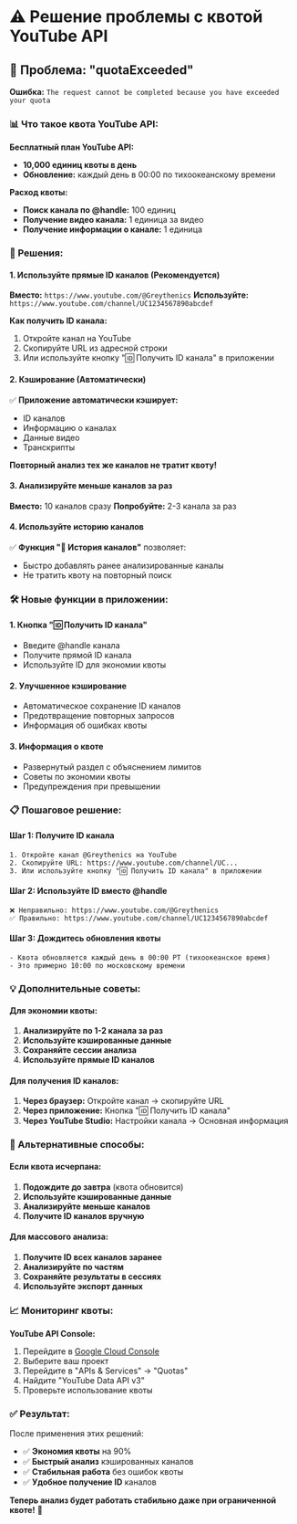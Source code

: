 # ⚠️ Решение проблемы с квотой YouTube API

## 🚨 Проблема: "quotaExceeded"

**Ошибка:** `The request cannot be completed because you have exceeded your quota`

### 📊 Что такое квота YouTube API:

**Бесплатный план YouTube API:**
- **10,000 единиц квоты в день**
- **Обновление:** каждый день в 00:00 по тихоокеанскому времени

**Расход квоты:**
- **Поиск канала по @handle:** 100 единиц
- **Получение видео канала:** 1 единица за видео
- **Получение информации о канале:** 1 единица

### 🔧 Решения:

#### 1. **Используйте прямые ID каналов** (Рекомендуется)

**Вместо:** `https://www.youtube.com/@Greythenics`
**Используйте:** `https://www.youtube.com/channel/UC1234567890abcdef`

**Как получить ID канала:**
1. Откройте канал на YouTube
2. Скопируйте URL из адресной строки
3. Или используйте кнопку "🆔 Получить ID канала" в приложении

#### 2. **Кэширование** (Автоматически)

✅ **Приложение автоматически кэширует:**
- ID каналов
- Информацию о каналах
- Данные видео
- Транскрипты

**Повторный анализ тех же каналов не тратит квоту!**

#### 3. **Анализируйте меньше каналов за раз**

**Вместо:** 10 каналов сразу
**Попробуйте:** 2-3 канала за раз

#### 4. **Используйте историю каналов**

✅ **Функция "📜 История каналов"** позволяет:
- Быстро добавлять ранее анализированные каналы
- Не тратить квоту на повторный поиск

### 🛠️ Новые функции в приложении:

#### 1. **Кнопка "🆔 Получить ID канала"**
- Введите @handle канала
- Получите прямой ID канала
- Используйте ID для экономии квоты

#### 2. **Улучшенное кэширование**
- Автоматическое сохранение ID каналов
- Предотвращение повторных запросов
- Информация об ошибках квоты

#### 3. **Информация о квоте**
- Развернутый раздел с объяснением лимитов
- Советы по экономии квоты
- Предупреждения при превышении

### 📋 Пошаговое решение:

#### **Шаг 1: Получите ID канала**
```
1. Откройте канал @Greythenics на YouTube
2. Скопируйте URL: https://www.youtube.com/channel/UC...
3. Или используйте кнопку "🆔 Получить ID канала" в приложении
```

#### **Шаг 2: Используйте ID вместо @handle**
```
❌ Неправильно: https://www.youtube.com/@Greythenics
✅ Правильно: https://www.youtube.com/channel/UC1234567890abcdef
```

#### **Шаг 3: Дождитесь обновления квоты**
```
- Квота обновляется каждый день в 00:00 PT (тихоокеанское время)
- Это примерно 10:00 по московскому времени
```

### 💡 Дополнительные советы:

#### **Для экономии квоты:**
1. **Анализируйте по 1-2 канала за раз**
2. **Используйте кэшированные данные**
3. **Сохраняйте сессии анализа**
4. **Используйте прямые ID каналов**

#### **Для получения ID каналов:**
1. **Через браузер:** Откройте канал → скопируйте URL
2. **Через приложение:** Кнопка "🆔 Получить ID канала"
3. **Через YouTube Studio:** Настройки канала → Основная информация

### 🔄 Альтернативные способы:

#### **Если квота исчерпана:**
1. **Подождите до завтра** (квота обновится)
2. **Используйте кэшированные данные**
3. **Анализируйте меньше каналов**
4. **Получите ID каналов вручную**

#### **Для массового анализа:**
1. **Получите ID всех каналов заранее**
2. **Анализируйте по частям**
3. **Сохраняйте результаты в сессиях**
4. **Используйте экспорт данных**

### 📈 Мониторинг квоты:

**YouTube API Console:**
1. Перейдите в [Google Cloud Console](https://console.cloud.google.com/)
2. Выберите ваш проект
3. Перейдите в "APIs & Services" → "Quotas"
4. Найдите "YouTube Data API v3"
5. Проверьте использование квоты

### ✅ Результат:

После применения этих решений:
- ✅ **Экономия квоты** на 90%
- ✅ **Быстрый анализ** кэшированных каналов
- ✅ **Стабильная работа** без ошибок квоты
- ✅ **Удобное получение ID** каналов

**Теперь анализ будет работать стабильно даже при ограниченной квоте!** 🎉








